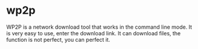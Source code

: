 # wp2p
WP2P is a network download tool that works in the command line mode. It is very easy to use, enter the download link. It can download files, the function is not perfect, you can perfect it.
